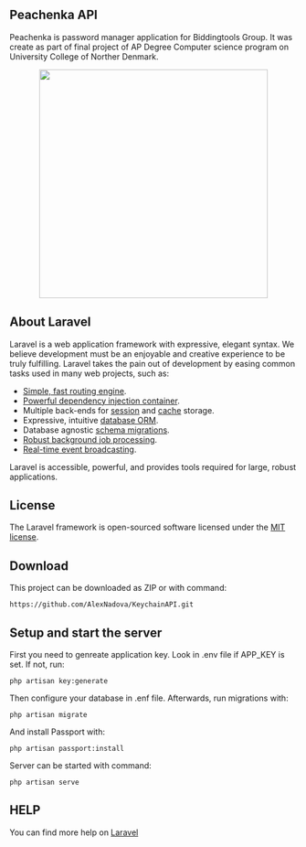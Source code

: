 ## Peachenka API

Peachenka is password manager application for Biddingtools Group. It was create as part of final project of AP Degree Computer science program on University College of Norther Denmark.

<p align="center"><img src="https://res.cloudinary.com/dtfbvvkyp/image/upload/v1566331377/laravel-logolockup-cmyk-red.svg" width="400"></p>

## About Laravel

Laravel is a web application framework with expressive, elegant syntax. We believe development must be an enjoyable and creative experience to be truly fulfilling. Laravel takes the pain out of development by easing common tasks used in many web projects, such as:

- [Simple, fast routing engine](https://laravel.com/docs/routing).
- [Powerful dependency injection container](https://laravel.com/docs/container).
- Multiple back-ends for [session](https://laravel.com/docs/session) and [cache](https://laravel.com/docs/cache) storage.
- Expressive, intuitive [database ORM](https://laravel.com/docs/eloquent).
- Database agnostic [schema migrations](https://laravel.com/docs/migrations).
- [Robust background job processing](https://laravel.com/docs/queues).
- [Real-time event broadcasting](https://laravel.com/docs/broadcasting).

Laravel is accessible, powerful, and provides tools required for large, robust applications.

## License

The Laravel framework is open-sourced software licensed under the [MIT license](https://opensource.org/licenses/MIT).

## Download

This project can be downloaded as ZIP or with command:
	
    https://github.com/AlexNadova/KeychainAPI.git

## Setup and start the server

First you need to genreate application key. Look in .env file if APP_KEY is set. If not, run:

    php artisan key:generate
    
Then configure your database in .enf file. Afterwards, run migrations with:

    php artisan migrate
   
And install Passport with:

    php artisan passport:install
    
Server can be started with command:

    php artisan serve
    
## HELP

You can find more help on [Laravel](https://laravel.com)
